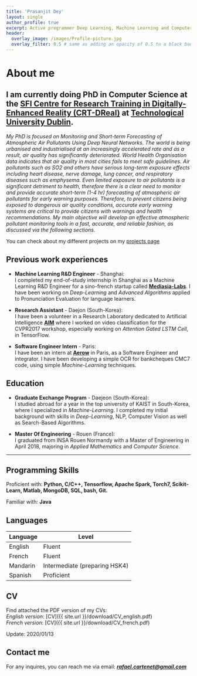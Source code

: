 ```yaml
---
title: 'Prasanjit Dey'
layout: single
author_profile: true
excerpt: Active programmer Deep Learning, Machine Learning and Computer Vision
header:
  overlay_image: /images/Profile-picture.jpg
  overlay_filter: 0.5 # same as adding an opacity of 0.5 to a black background
---
```


# About me
I am currently doing **PhD in Computer Science** at the [SFI Centre for Research Training in Digitally-Enhanced Reality (CRT-DReal)](https://d-real.ie/) at [Technological University Dublin](https://www.tudublin.ie/).
---

*My PhD is focused on Monitoring and Short-term Forecasting of Atmospheric Air Pollutants Using Deep Neural Networks. The world is being urbanised and industrialised at an increasingly accelerated rate and as a result, air quality has significantly deteriorated. World Health Organisation data indicates that air quality in most cities fails to meet safe guidelines. Air pollutants such as SO2 and others have serious long-term exposure effects including heart disease, nerve damage, lung cancer, and respiratory diseases such as emphysema. Even limited exposure to air pollutants is a significant detriment to health, therefore there is a clear need to monitor and provide accurate short-term (1-4 hr) forecasting of atmospheric air pollutants for early warning purposes. Therefore, to prevent citizens being exposed to dangerous air quality conditions, accurate early warning systems are critical to provide citizens with warnings and health recommendations. My main objective will develop an effective atmospheric pollutant monitoring tools in a fast, accurate, and reliable fashion, as discussed via the following sections.*

You can check about my different projects on my [projects page](https://rafaelcartenet.github.io/projects/)

## Previous work experiences

- **Machine Learning R&D Engineer** - Shanghai:  
  I completed my end-of-study internship in Shanghai as a Machine Learning R&D Engineer for a sino-french startup called **[Mediasia-Labs](http://mediasia-labs.com)**. I have been working on *Deep-Learning* and *Advanced Algorithms* applied to Pronunciation Evaluation for language learners.

- **Research Assistant** - Daejon (South-Korea):  
  I have been a volunteer in a Research Laboratory dedicated to Artificial Intelligence **[AIM](http://slsp.kaist.ac.kr/xe/)** where I worked on video classification for the CVPR2017 workshop, especially working on *Attention Gated LSTM Cell*, in TensorFlow.

- **Software Engineer Intern** - Paris:  
  I have been an intern at **[Aerow](https://www.aerow.group/en/home/)** in Paris, as a Software Engineer and integrator. I have been developing a simple OCR for bankcheques CMC7 code, using simple *Machine-Learning* techniques.

## Education

- **Graduate Exchange Program** - Daejeon (South-Korea):  
  I studied abroad for a year in the top university of KAIST in South-Korea, where I specialized in *Machine-Learning*. I completed my initial background with skills in *Deep-Learning*, NLP, Computer Vision as well as Search-Based Algorithms.

- **Master Of Engineering** - Rouen (France):  
  I graduated from INSA Rouen Normandy with a Master of Engineering in April 2018, majoring in *Applied Mathematics* and *Computer Science*.

---

## Programming Skills

Proficient with: **Python, C/C++, Tensorflow, Apache Spark, Torch7, Scikit-Learn, Matlab, MongoDB, SQL, bash, Git.**

Familiar with: **Java**

## Languages

| Language | Level  |
|----------|--------|
| English  | Fluent |
| French   | Fluent |
| Mandarin | Intermediate (preparing HSK4) |
| Spanish  | Proficient |

## CV

Find attached the PDF version of my CVs:  
*English version*: [CV]({{ site.url }}/download/CV_english.pdf)  
*French version*: [CV]({{ site.url }}/download/CV_french.pdf)

Update: 2020/01/13

## Contact me

For any inquires, you can reach me via email: **_[rafael.cartenet@gmail.com](mailto:rafael.cartenet@gmail.com)_**
